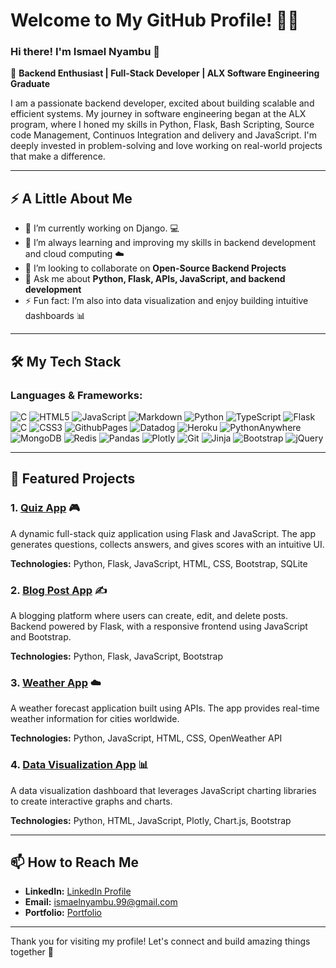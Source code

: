 # Welcome to My GitHub Profile! 👨‍💻

### Hi there! I'm Ismael Nyambu 👋

🔧 **Backend Enthusiast | Full-Stack Developer | ALX Software Engineering Graduate**

I am a passionate backend developer, excited about building scalable and efficient systems. My journey in software engineering began at the ALX program, where I honed my skills in Python, Flask, Bash Scripting, Source code Management, Continuos Integration and delivery and JavaScript. I'm deeply invested in problem-solving and love working on real-world projects that make a difference. 

---

## ⚡ A Little About Me
- 🔭 I’m currently working on Django. 💻
- 🌱 I’m always learning and improving my skills in backend development and cloud computing ☁️
- 👯 I’m looking to collaborate on **Open-Source Backend Projects**
- 💬 Ask me about **Python, Flask, APIs, JavaScript, and backend development**
- ⚡ Fun fact: I’m also into data visualization and enjoy building intuitive dashboards 📊

---

## 🛠️ My Tech Stack
### **Languages & Frameworks:**
![C](https://img.shields.io/badge/c-%2300599C.svg?style=for-the-badge&logo=c&logoColor=white) ![HTML5](https://img.shields.io/badge/html5-%23E34F26.svg?style=for-the-badge&logo=html5&logoColor=white) ![JavaScript](https://img.shields.io/badge/javascript-%23323330.svg?style=for-the-badge&logo=javascript&logoColor=%23F7DF1E) ![Markdown](https://img.shields.io/badge/markdown-%23000000.svg?style=for-the-badge&logo=markdown&logoColor=white) ![Python](https://img.shields.io/badge/python-3670A0?style=for-the-badge&logo=python&logoColor=ffdd54) ![TypeScript](https://img.shields.io/badge/typescript-%23007ACC.svg?style=for-the-badge&logo=typescript&logoColor=white) ![Flask](https://img.shields.io/badge/flask-%23000.svg?style=for-the-badge&logo=flask&logoColor=white) ![C](https://img.shields.io/badge/c-%2300599C.svg?style=for-the-badge&logo=c&logoColor=white) ![CSS3](https://img.shields.io/badge/css3-%231572B6.svg?style=for-the-badge&logo=css3&logoColor=white) ![GithubPages](https://img.shields.io/badge/github%20pages-121013?style=for-the-badge&logo=github&logoColor=white) ![Datadog](https://img.shields.io/badge/datadog-%23632CA6.svg?style=for-the-badge&logo=datadog&logoColor=white) ![Heroku](https://img.shields.io/badge/heroku-%23430098.svg?style=for-the-badge&logo=heroku&logoColor=white) ![PythonAnywhere](https://img.shields.io/badge/pythonanywhere-%232F9FD7.svg?style=for-the-badge&logo=pythonanywhere&logoColor=151515) ![MongoDB](https://img.shields.io/badge/MongoDB-%234ea94b.svg?style=for-the-badge&logo=mongodb&logoColor=white) ![Redis](https://img.shields.io/badge/redis-%23DD0031.svg?style=for-the-badge&logo=redis&logoColor=white) ![Pandas](https://img.shields.io/badge/pandas-%23150458.svg?style=for-the-badge&logo=pandas&logoColor=white) ![Plotly](https://img.shields.io/badge/Plotly-%233F4F75.svg?style=for-the-badge&logo=plotly&logoColor=white) ![Git](https://img.shields.io/badge/git-%23F05033.svg?style=for-the-badge&logo=git&logoColor=white) ![Jinja](https://img.shields.io/badge/jinja-white.svg?style=for-the-badge&logo=jinja&logoColor=black) ![Bootstrap](https://img.shields.io/badge/bootstrap-%238511FA.svg?style=for-the-badge&logo=bootstrap&logoColor=white) ![jQuery](https://img.shields.io/badge/jquery-%230769AD.svg?style=for-the-badge&logo=jquery&logoColor=white)

---

## 🌟 Featured Projects
### 1. **[Quiz App](https://github.com/Isma3l-19/quiz_app)** 🎮
   A dynamic full-stack quiz application using Flask and JavaScript. The app generates questions, collects answers, and gives scores with an intuitive UI.
   
   **Technologies:** Python, Flask, JavaScript, HTML, CSS, Bootstrap, SQLite

### 2. **[Blog Post App](https://github.com/Isma3l-19/blog_post)** ✍️
   A blogging platform where users can create, edit, and delete posts. Backend powered by Flask, with a responsive frontend using JavaScript and Bootstrap.
   
   **Technologies:** Python, Flask, JavaScript, Bootstrap

### 3. **[Weather App](https://github.com/Isma3l-19/weather_app)** ☁️
   A weather forecast application built using APIs. The app provides real-time weather information for cities worldwide.
   
   **Technologies:** Python, JavaScript, HTML, CSS, OpenWeather API

### 4. **[Data Visualization App](https://github.com/Isma3l-19/data_viz)** 📊
   A data visualization dashboard that leverages JavaScript charting libraries to create interactive graphs and charts.
   
   **Technologies:** Python, HTML, JavaScript, Plotly, Chart.js, Bootstrap

---

## 📫 How to Reach Me
- **LinkedIn:** [LinkedIn Profile](https://www.linkedin.com/in/ismael-nyambu-776037279/)
- **Email:** ismaelnyambu.99@gmail.com
- **Portfolio:** [Portfolio](https://isma3l-19.github.io/portfolio/)

---

Thank you for visiting my profile! Let's connect and build amazing things together 🚀
